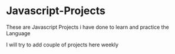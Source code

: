 # Javascript-Projects

These are Javascript Projects i have done to learn and practice the Language

I will try to add couple of projects here weekly 
